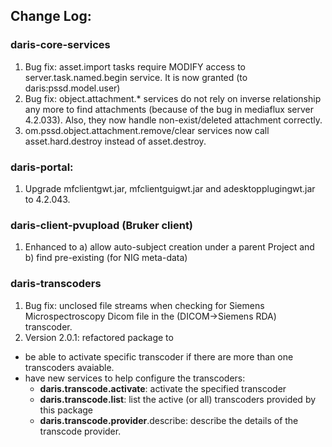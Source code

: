 
## Change Log:

### daris-core-services
1. Bug fix: asset.import tasks require MODIFY access to server.task.named.begin service. It is now granted (to daris:pssd.model.user)
2. Bug fix: object.attachment.* services do not rely on inverse relationship any more to find attachments (because of the bug in mediaflux server 4.2.033). Also, they now handle non-exist/deleted attachment correctly. 
3. om.pssd.object.attachment.remove/clear services now call asset.hard.destroy instead of asset.destroy.

### daris-portal:
1. Upgrade mfclientgwt.jar, mfclientguigwt.jar and adesktopplugingwt.jar to 4.2.043. 

### daris-client-pvupload (Bruker client)
1. Enhanced to a) allow auto-subject creation under a parent Project and b) find pre-existing (for NIG meta-data)

### daris-transcoders
1. Bug fix: unclosed file streams when checking for Siemens Microspectroscopy Dicom file in the (DICOM->Siemens RDA) transcoder.
2. Version 2.0.1: refactored package to
  * be able to activate specific transcoder if there are more than one transcoders avaiable.
  * have new services to help configure the transcoders:
    * **daris.transcode.activate**: activate the specified transcoder
    * **daris.transcode.list**: list the active (or all) transcoders provided by this package
    * **daris.transcode.provider**.describe: describe the details of the transcode provider.

